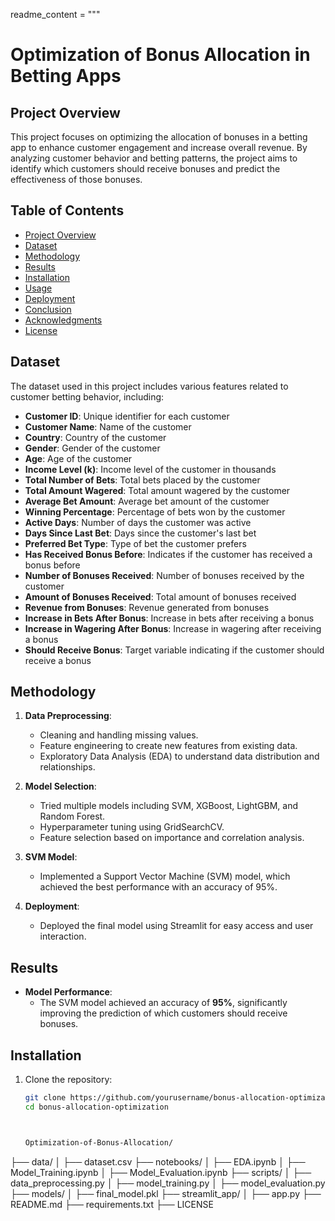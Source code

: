 
readme_content = """
# Optimization of Bonus Allocation in Betting Apps

## Project Overview

This project focuses on optimizing the allocation of bonuses in a betting app to enhance customer engagement and increase overall revenue. By analyzing customer behavior and betting patterns, the project aims to identify which customers should receive bonuses and predict the effectiveness of those bonuses.

## Table of Contents
- [Project Overview](#project-overview)
- [Dataset](#dataset)
- [Methodology](#methodology)
- [Results](#results)
- [Installation](#installation)
- [Usage](#usage)
- [Deployment](#deployment)
- [Conclusion](#conclusion)
- [Acknowledgments](#acknowledgments)
- [License](#license)

## Dataset

The dataset used in this project includes various features related to customer betting behavior, including:

- **Customer ID**: Unique identifier for each customer
- **Customer Name**: Name of the customer
- **Country**: Country of the customer
- **Gender**: Gender of the customer
- **Age**: Age of the customer
- **Income Level (k)**: Income level of the customer in thousands
- **Total Number of Bets**: Total bets placed by the customer
- **Total Amount Wagered**: Total amount wagered by the customer
- **Average Bet Amount**: Average bet amount of the customer
- **Winning Percentage**: Percentage of bets won by the customer
- **Active Days**: Number of days the customer was active
- **Days Since Last Bet**: Days since the customer's last bet
- **Preferred Bet Type**: Type of bet the customer prefers
- **Has Received Bonus Before**: Indicates if the customer has received a bonus before
- **Number of Bonuses Received**: Number of bonuses received by the customer
- **Amount of Bonuses Received**: Total amount of bonuses received
- **Revenue from Bonuses**: Revenue generated from bonuses
- **Increase in Bets After Bonus**: Increase in bets after receiving a bonus
- **Increase in Wagering After Bonus**: Increase in wagering after receiving a bonus
- **Should Receive Bonus**: Target variable indicating if the customer should receive a bonus

## Methodology

1. **Data Preprocessing**: 
   - Cleaning and handling missing values.
   - Feature engineering to create new features from existing data.
   - Exploratory Data Analysis (EDA) to understand data distribution and relationships.

2. **Model Selection**:
   - Tried multiple models including SVM, XGBoost, LightGBM, and Random Forest.
   - Hyperparameter tuning using GridSearchCV.
   - Feature selection based on importance and correlation analysis.

3. **SVM Model**:
   - Implemented a Support Vector Machine (SVM) model, which achieved the best performance with an accuracy of 95%.

4. **Deployment**:
   - Deployed the final model using Streamlit for easy access and user interaction.

## Results

- **Model Performance**: 
   - The SVM model achieved an accuracy of **95%**, significantly improving the prediction of which customers should receive bonuses.

## Installation

1. Clone the repository:
   ```bash
   git clone https://github.com/yourusername/bonus-allocation-optimization.git
   cd bonus-allocation-optimization



   Optimization-of-Bonus-Allocation/
├── data/
│   ├── dataset.csv
├── notebooks/
│   ├── EDA.ipynb
│   ├── Model_Training.ipynb
│   ├── Model_Evaluation.ipynb
├── scripts/
│   ├── data_preprocessing.py
│   ├── model_training.py
│   ├── model_evaluation.py
├── models/
│   ├── final_model.pkl
├── streamlit_app/
│   ├── app.py
├── README.md
├── requirements.txt
├── LICENSE



